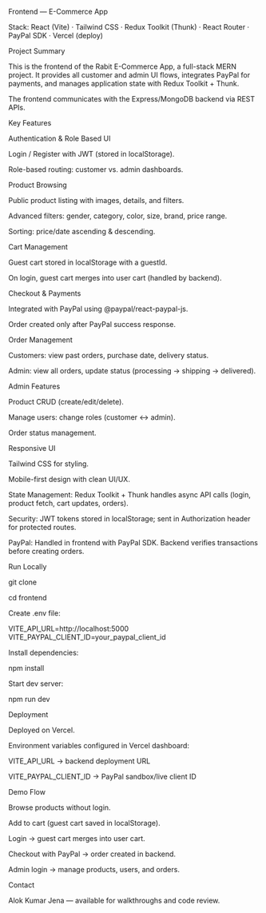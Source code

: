  Frontend — E-Commerce App

Stack: React (Vite) · Tailwind CSS · Redux Toolkit (Thunk) · React Router · PayPal SDK · Vercel (deploy)

Project Summary

This is the frontend of the Rabit E-Commerce App, a full-stack MERN project. It provides all customer and admin UI flows, integrates PayPal for payments, and manages application state with Redux Toolkit + Thunk.

The frontend communicates with the Express/MongoDB backend via REST APIs.

Key Features

Authentication & Role Based UI

Login / Register with JWT (stored in localStorage).

Role-based routing: customer vs. admin dashboards.

Product Browsing

Public product listing with images, details, and filters.

Advanced filters: gender, category, color, size, brand, price range.

Sorting: price/date ascending & descending.

Cart Management

Guest cart stored in localStorage with a guestId.

On login, guest cart merges into user cart (handled by backend).

Checkout & Payments

Integrated with PayPal using @paypal/react-paypal-js.

Order created only after PayPal success response.

Order Management

Customers: view past orders, purchase date, delivery status.

Admin: view all orders, update status (processing → shipping → delivered).

Admin Features

Product CRUD (create/edit/delete).

Manage users: change roles (customer ↔ admin).

Order status management.

Responsive UI

Tailwind CSS for styling.

Mobile-first design with clean UI/UX.


State Management:
Redux Toolkit + Thunk handles async API calls (login, product fetch, cart updates, orders).


Security:
JWT tokens stored in localStorage; sent in Authorization header for protected routes.

PayPal:
Handled in frontend with PayPal SDK. Backend verifies transactions before creating orders.

Run Locally

git clone <repo>

cd frontend

Create .env file:

VITE_API_URL=http://localhost:5000
VITE_PAYPAL_CLIENT_ID=your_paypal_client_id


Install dependencies:

npm install


Start dev server:

npm run dev

Deployment

Deployed on Vercel.

Environment variables configured in Vercel dashboard:

VITE_API_URL → backend deployment URL

VITE_PAYPAL_CLIENT_ID → PayPal sandbox/live client ID

Demo Flow

Browse products without login.

Add to cart (guest cart saved in localStorage).

Login → guest cart merges into user cart.

Checkout with PayPal → order created in backend.

Admin login → manage products, users, and orders.

Contact

Alok Kumar Jena — available for walkthroughs and code review.
